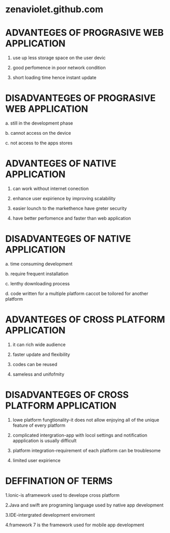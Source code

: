 # zenaviolet.github.com
#  ADVANTEGES OF PROGRASIVE WEB APPLICATION 

  1. use up less storage space on the user devic
  
 2. good perfomence in poor network condition
  
 3. short loading time hence instant update
  
#  DISADVANTEGES OF PROGRASIVE WEB APPLICATION
  
 a. still in the development phase
  
 b. cannot access on the device
  
 c. not access to the apps stores
  
#  ADVANTEGES OF NATIVE APPLICATION
  
 1. can work without internet conection
  
 2. enhance user expirience by improving scalability
  
 3. easier lounch to the markethence have greter security
  
 4. have better perfomence and faster than web application
  
#  DISADVANTEGES OF NATIVE APPLICATION
  
 a. time consuming development
  
 b. require frequent installation
  
 c. lenthy downloading process
  
 d. code written for a multiple platform caccot be toilored for another platform
  
# ADVANTEGES OF CROSS PLATFORM APPLICATION
  
 1. it can rich wide audience
  
 2. faster update and flexibility
  
 3. codes can be reused
  
 4. sameless and unifofmity
  
# DISADVANTEGES OF CROSS PLATFORM APPLICATION
  
  1. lowe platform fungtionality-it does not allow enjoying all of the unique feature of every platform
  
 2.  complicated intergration-app with locol settings and notification appplication is usually difficult
  
 3.  platform integration-requirement of each platform can be troublesome
  
 4.  limited user expirience
  
#   DEFFINATION OF TERMS

1.Ionic-is aframework used to develope cross platform

2.Java and swift  are programing language used by native app development

3.IDE-intergrated development enviroment

4.framework 7 is the framework used for mobile app development
  
  
  
  
  
  
  
  
  
  
  
  
  
